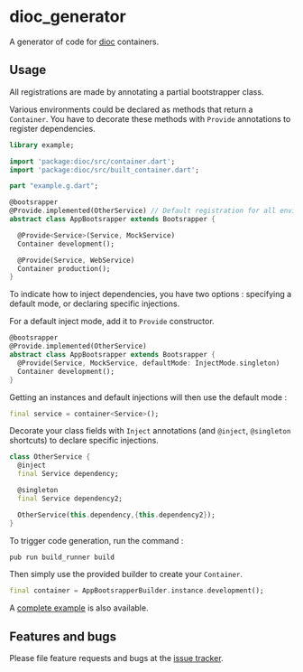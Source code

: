 # dioc_generator

A generator of code for [dioc](../dioc) containers.

## Usage

All registrations are made by annotating a partial bootstrapper class.

Various environments could be declared as methods that return a `Container`. You have to decorate these methods with `Provide` annotations to register dependencies.

```dart
library example;

import 'package:dioc/src/container.dart';
import 'package:dioc/src/built_container.dart';

part "example.g.dart";

@bootsrapper
@Provide.implemented(OtherService) // Default registration for all environments
abstract class AppBootsrapper extends Bootsrapper {

  @Provide<Service>(Service, MockService)
  Container development();

  @Provide(Service, WebService)
  Container production();
}
```

To indicate how to inject dependencies, you have two options : specifying a default mode, or declaring specific injections.

For a default inject mode, add it to `Provide` constructor.

```dart
@bootsrapper
@Provide.implemented(OtherService)
abstract class AppBootsrapper extends Bootsrapper {
  @Provide(Service, MockService, defaultMode: InjectMode.singleton)
  Container development();
}
```

Getting an instances and default injections will then use the default mode :

```dart
final service = container<Service>();
```


Decorate your class fields with `Inject` annotations (and `@inject`, `@singleton` shortcuts) to declare specific injections.


```dart
class OtherService {
  @inject
  final Service dependency;

  @singleton
  final Service dependency2;

  OtherService(this.dependency,{this.dependency2});
}
```

To trigger code generation, run the command :

```bash
pub run build_runner build
```

Then simply use the provided builder to create your `Container`.

```dart
final container = AppBootsrapperBuilder.instance.development();
```

A [complete example](../example) is also available.


## Features and bugs

Please file feature requests and bugs at the [issue tracker][tracker].

[tracker]: https://github.com/aloisdeniel/dioc/issues
